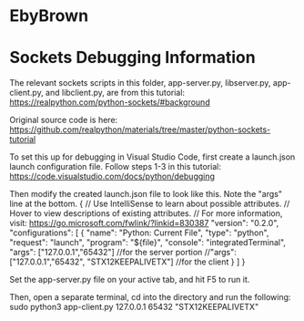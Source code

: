# EbyBrown

# Sockets Debugging Information

The relevant sockets scripts in this folder, app-server.py, libserver.py, app-client.py, and libclient.py, are from this tutorial:
https://realpython.com/python-sockets/#background

Original source code is here:
https://github.com/realpython/materials/tree/master/python-sockets-tutorial

To set this up for debugging in Visual Studio Code, first create a launch.json launch configuration file. Follow steps 1-3 in this tutorial:
https://code.visualstudio.com/docs/python/debugging


Then modify the created launch.json file to look like this. Note the "args" line at the bottom.
{
    // Use IntelliSense to learn about possible attributes.
    // Hover to view descriptions of existing attributes.
    // For more information, visit: https://go.microsoft.com/fwlink/?linkid=830387
    "version": "0.2.0",
    "configurations": [
        {
            "name": "Python: Current File",
            "type": "python",
            "request": "launch",
            "program": "${file}",
            "console": "integratedTerminal",
            "args": ["127.0.0.1","65432"] //for the server portion
            //"args": ["127.0.0.1","65432", "STX12KEEPALIVETX"] //for the client 
        }
    ]
}

Set the app-server.py file on your active tab, and hit F5 to run it. 

Then, open a separate terminal, cd into the directory and run the following: sudo python3 app-client.py 127.0.0.1 65432 "STX12KEEPALIVETX"
